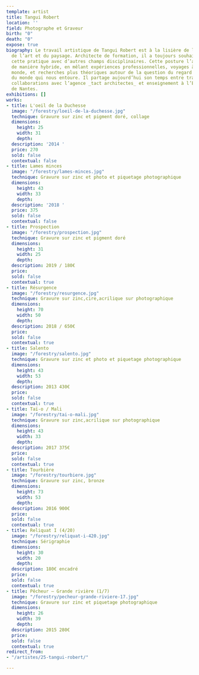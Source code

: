 ```yaml
---
template: artist
title: Tangui Robert
location: ''
field: Photographe et Graveur
birth: "0"
death: "0"
expose: true
biography: Le travail artistique de Tangui Robert est à la lisière de l’architecture,
  de l’art et du paysage. Architecte de formation, il a toujours souhaité faire coexister
  cette pratique avec d’autres champs disciplinaires. Cette posture l’a mené à travailler
  de manière hybride, en mêlant expériences professionnelles, voyages à travers le
  monde, et recherches plus théoriques autour de la question du regard et de la perception
  du monde qui nous entoure. Il partage aujourd’hui son temps entre travaux artistiques,
  collaborations avec l’agence _tact architectes_ et enseignement à l’Ecole d’Architecture
  de Nantes.
exhibitions: []
works:
- title: L'oeil de la Duchesse
  image: "/forestry/loeil-de-la-duchesse.jpg"
  technique: Gravure sur zinc et pigment doré, collage
  dimensions:
    height: 25
    width: 31
    depth: 
  description: '2014 '
  price: 270
  sold: false
  contextual: false
- title: Lames minces
  image: "/forestry/lames-minces.jpg"
  technique: Gravure sur zinc et photo et piquetage photographique
  dimensions:
    height: 43
    width: 33
    depth: 
  description: '2018 '
  price: 375
  sold: false
  contextual: false
- title: Prospection
  image: "/forestry/prospection.jpg"
  technique: Gravure sur zinc et pigment doré
  dimensions:
    height: 31
    width: 25
    depth: 
  description: 2019 / 180€
  price: 
  sold: false
  contextual: true
- title: Résurgence
  image: "/forestry/resurgence.jpg"
  technique: Gravure sur zinc,cire,acrilique sur photographique
  dimensions:
    height: 70
    width: 50
    depth: 
  description: 2018 / 650€
  price: 
  sold: false
  contextual: true
- title: Salento
  image: "/forestry/salento.jpg"
  technique: Gravure sur zinc et photo et piquetage photographique
  dimensions:
    height: 43
    width: 53
    depth: 
  description: 2013 430€
  price: 
  sold: false
  contextual: true
- title: Taï-o / Mali
  image: "/forestry/tai-o-mali.jpg"
  technique: Gravure sur zinc,acrilique sur photographique
  dimensions:
    height: 43
    width: 33
    depth: 
  description: 2017 375€
  price: 
  sold: false
  contextual: true
- title: Tourbière
  image: "/forestry/tourbiere.jpg"
  technique: Gravure sur zinc, bronze
  dimensions:
    height: 73
    width: 53
    depth: 
  description: 2016 900€
  price: 
  sold: false
  contextual: true
- title: Reliquat I (4/20)
  image: "/forestry/reliquat-i-420.jpg"
  technique: Sérigraphie
  dimensions:
    height: 30
    width: 20
    depth: 
  description: 180€ encadré
  price: 
  sold: false
  contextual: true
- title: Pêcheur – Grande rivière (1/7)
  image: "/forestry/pecheur-grande-riviere-17.jpg"
  technique: Gravure sur zinc et piquetage photographique
  dimensions:
    height: 26
    width: 39
    depth: 
  description: 2015 280€
  price: 
  sold: false
  contextual: true
redirect_from:
- "/artistes/25-tangui-robert/"

---
```

